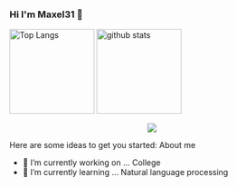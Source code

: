 ### Hi I'm Maxel31 👋

<p align="left"> 
  <img alt="Top Langs" height="150px" src="https://github-readme-stats.vercel.app/api/top-langs/?username=Maxel31&layout=compact&show_icons=true&theme=dark" />
  <img alt="github stats" height="150px" src="https://github-readme-stats.vercel.app/api?username=Maxel31&theme=dark&show_icons=ture" />
</p>
<p align="center">
  <a href="https://skillicons.dev">
    <img src="https://skillicons.dev/icons?i=c,cpp,discord,git,github,java,linux,py,r,vscode" />
  </a>
</p>

Here are some ideas to get you started:
About me
- 🔭 I’m currently working on ... College
- 🌱 I’m currently learning ... Natural language processing

